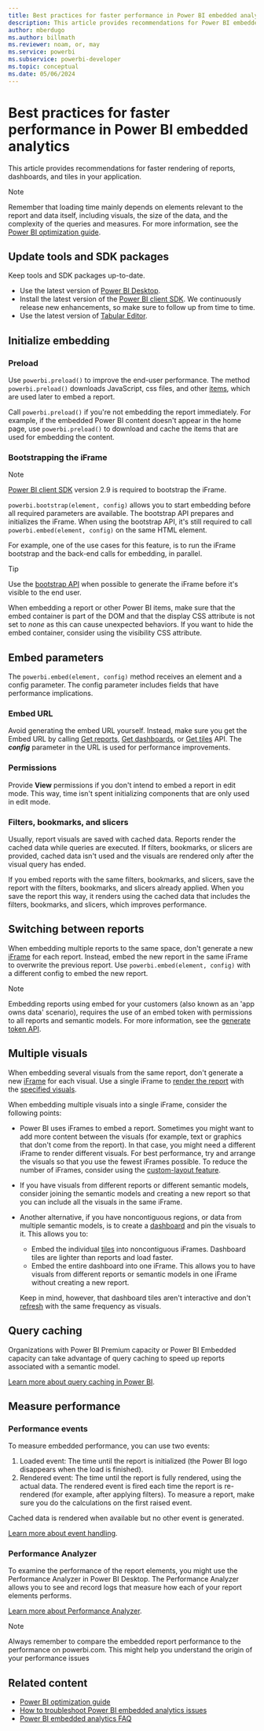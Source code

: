 ```yaml
---
title: Best practices for faster performance in Power BI embedded analytics 
description: This article provides recommendations for Power BI embedded analytics best practices for fast rendering.
author: mberdugo
ms.author: billmath
ms.reviewer: noam, or, may
ms.service: powerbi
ms.subservice: powerbi-developer
ms.topic: conceptual
ms.date: 05/06/2024
---
```


# Best practices for faster performance in Power BI embedded analytics

This article provides recommendations for faster rendering of reports, dashboards, and tiles in your application.

> [!NOTE]
> Remember that loading time mainly depends on elements relevant to the report and data itself, including visuals, the size of the data, and the complexity of the queries and measures. For more information, see the [Power BI optimization guide](../../guidance/power-bi-optimization.md).

## Update tools and SDK packages

Keep tools and SDK packages up-to-date.

* Use the latest version of [Power BI Desktop](https://powerbi.microsoft.com/desktop/).
* Install the latest version of the [Power BI client SDK](https://github.com/Microsoft/PowerBI-JavaScript). We continuously release new enhancements, so make sure to follow up from time to time.
* Use the latest version of [Tabular Editor](https://github.com/otykier/TabularEditor/releases/latest).

## Initialize embedding

### Preload

Use `powerbi.preload()` to improve the end-user performance. The method `powerbi.preload()` downloads JavaScript, css files, and other [items](./pbi-glossary.md#item), which are used later to embed a report.

Call `powerbi.preload()` if you're not embedding the report immediately. For example, if the embedded Power BI content doesn't appear in the home page, use `powerbi.preload()` to download and cache the items that are used for embedding the content.

### Bootstrapping the iFrame

> [!NOTE]
> [Power BI client SDK](https://github.com/Microsoft/PowerBI-JavaScript) version 2.9 is required to bootstrap the iFrame.

`powerbi.bootstrap(element, config)` allows you to start embedding before all required parameters are available. The bootstrap API prepares and initializes the iFrame.
When using the bootstrap API, it's still required to call `powerbi.embed(element, config)` on the same HTML element.

For example, one of the use cases for this feature, is to run the iFrame bootstrap and the back-end calls for embedding, in parallel.
> [!TIP]
> Use the [bootstrap API](/javascript/api/overview/powerbi/bootstrap-better-performance) when possible to generate the iFrame before it's visible to the end user.

​When embedding a report or other Power BI items, make sure that the embed container is part of the DOM and that the display CSS attribute is not set to *none* as this can cause unexpected behaviors. If you want to hide the embed container, consider using the visibility CSS attribute.

## Embed parameters

The `powerbi.embed(element, config)` method receives an element and a config parameter. The config parameter includes fields that have performance implications.

### Embed URL

Avoid generating the embed URL yourself. Instead, make sure you get the Embed URL by calling [Get reports](/rest/api/power-bi/reports/getreportsingroup), [Get dashboards](/rest/api/power-bi/dashboards/getdashboardsingroup), or [Get tiles](/rest/api/power-bi/dashboards/gettilesingroup) API. The ***config*** parameter in the URL is used for performance improvements.

### Permissions

Provide **View** permissions if you don't intend to embed a report in edit mode. This way, time isn't spent initializing components that are only used in edit mode.

### Filters, bookmarks, and slicers

Usually, report visuals are saved with cached data. Reports render the cached data while queries are executed. If filters, bookmarks, or slicers are provided, cached data isn't used and the visuals are rendered only after the visual query has ended.

If you embed reports with the same filters, bookmarks, and slicers, save the report with the filters, bookmarks, and slicers already applied. When you save the report this way, it renders using the cached data that includes the filters, bookmarks, and slicers, which improves performance.

## Switching between reports

When embedding multiple reports to the same space, don't generate a new [iFrame](pbi-glossary.md#inline-frame-iframe) for each report. Instead, embed the new report in the same iFrame to overwrite the previous report. Use `powerbi.embed(element, config)` with a different config to embed the new report.

> [!NOTE]
> Embedding reports using embed for your customers (also known as an 'app owns data' scenario), requires the use of an embed token with permissions to all reports and semantic models. For more information, see the [generate token API](/rest/api/power-bi/embed-token/generate-token).

## Multiple visuals

When embedding several visuals from the same report, don't generate a new [iFrame](pbi-glossary.md#inline-frame-iframe) for each visual. Use a single iFrame to [render the report](/javascript/api/overview/powerbi/embed-report) with the [specified visuals](/javascript/api/overview/powerbi/embed-visual).

When embedding multiple visuals into a single iFrame, consider the following points:

* Power BI uses iFrames to embed a report. Sometimes you might want to add more content between the visuals (for example, text or graphics that don't come from the report). In that case, you might need a different iFrame to render different visuals. For best performance, try and arrange the visuals so that you use the fewest iFrames possible. To reduce the number of iFrames, consider using the [custom-layout feature](/javascript/api/overview/powerbi/custom-layout).

* If you have visuals from different reports or different semantic models, consider joining the semantic models and creating a new report so that you can include all the visuals in the same iFrame.

* Another alternative, if you have noncontiguous regions, or data from multiple semantic models, is to create a [dashboard](/power-bi/create-reports/service-dashboard-tiles) and pin the visuals to it. This allows you to:

  * Embed the individual [tiles](/javascript/api/overview/powerbi/embed-dashboard-tile) into noncontiguous iFrames. Dashboard tiles are lighter than reports and load faster.
  * Embed the entire dashboard into one iFrame. This allows you to have visuals from different reports or semantic models in one iFrame without creating a new report.

  Keep in mind, however, that dashboard tiles aren't interactive and don't [refresh](/power-bi/connect-data/refresh-data) with the same frequency as visuals.

## Query caching

Organizations with Power BI Premium capacity or Power BI Embedded capacity can take advantage of query caching to speed up reports associated with a semantic model.

[Learn more about query caching in Power BI](../../connect-data/power-bi-query-caching.md).

## Measure performance

### Performance events

To measure embedded performance, you can use two events:

1. Loaded event: The time until the report is initialized (the Power BI logo disappears when the load is finished).
2. Rendered event: The time until the report is fully rendered, using the actual data. The rendered event is fired each time the report is re-rendered (for example, after applying filters). To measure a report, make sure you do the calculations on the first raised event.

Cached data is rendered when available but no other event is generated.

[Learn more about event handling](https://github.com/Microsoft/PowerBI-JavaScript/wiki/Handling-Events).

### Performance Analyzer

To examine the performance of the report elements, you might use the Performance Analyzer in Power BI Desktop.
The Performance Analyzer allows you to see and record logs that measure how each of your report elements performs.

[Learn more about Performance Analyzer](../../create-reports/desktop-performance-analyzer.md).

> [!NOTE]
> Always remember to compare the embedded report performance to the performance on powerbi.com. This might help you understand the origin of your performance issues

## Related content

* [Power BI optimization guide](../../guidance/power-bi-optimization.md)
* [How to troubleshoot Power BI embedded analytics issues](embedded-troubleshoot.md)
* [Power BI embedded analytics FAQ](embedded-faq.yml)
